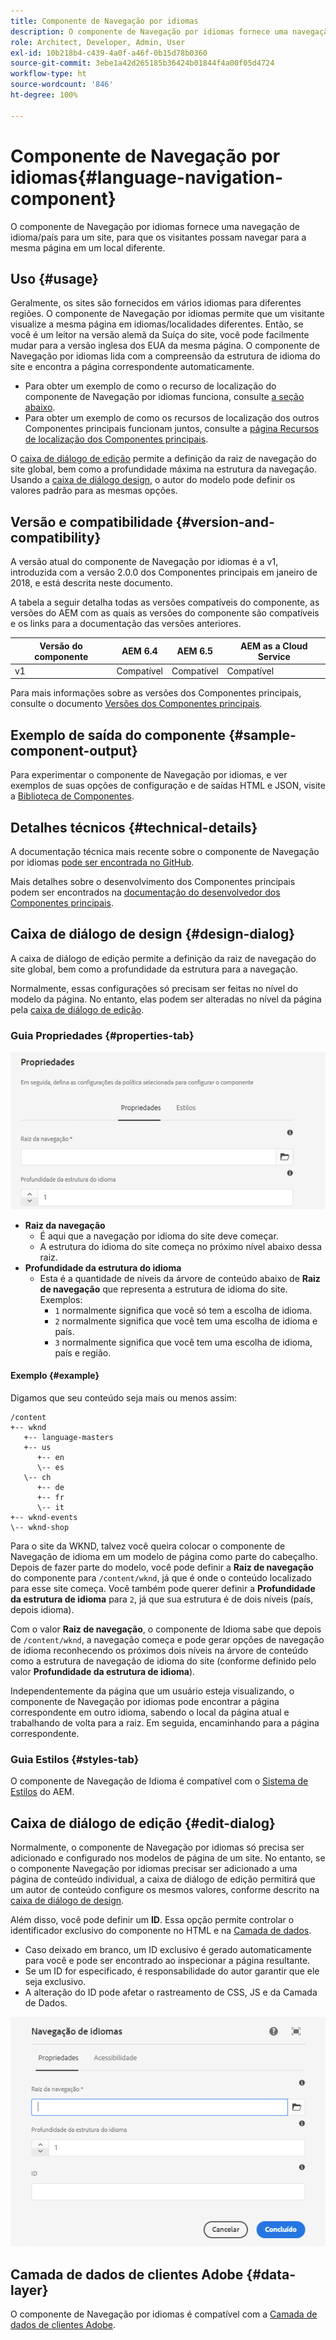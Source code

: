```yaml
---
title: Componente de Navegação por idiomas
description: O componente de Navegação por idiomas fornece uma navegação de idioma/país para um site, para que os visitantes possam navegar para a mesma página em um local diferente.
role: Architect, Developer, Admin, User
exl-id: 10b218b4-c439-4a0f-a46f-0b15d78b0360
source-git-commit: 3ebe1a42d265185b36424b01844f4a00f05d4724
workflow-type: ht
source-wordcount: '846'
ht-degree: 100%

---
```


# Componente de Navegação por idiomas{#language-navigation-component}

O componente de Navegação por idiomas fornece uma navegação de idioma/país para um site, para que os visitantes possam navegar para a mesma página em um local diferente.

## Uso {#usage}

Geralmente, os sites são fornecidos em vários idiomas para diferentes regiões. O componente de Navegação por idiomas permite que um visitante visualize a mesma página em idiomas/localidades diferentes. Então, se você é um leitor na versão alemã da Suíça do site, você pode facilmente mudar para a versão inglesa dos EUA da mesma página. O componente de Navegação por idiomas lida com a compreensão da estrutura de idioma do site e encontra a página correspondente automaticamente.

* Para obter um exemplo de como o recurso de localização do componente de Navegação por idiomas funciona, consulte [a seção abaixo](#example).
* Para obter um exemplo de como os recursos de localização dos outros Componentes principais funcionam juntos, consulte a [página Recursos de localização dos Componentes principais](/help/get-started/localization.md).

O [caixa de diálogo de edição](#edit-dialog) permite a definição da raiz de navegação do site global, bem como a profundidade máxima na estrutura da navegação. Usando a [caixa de diálogo design](#design-dialog), o autor do modelo pode definir os valores padrão para as mesmas opções.

## Versão e compatibilidade {#version-and-compatibility}

A versão atual do componente de Navegação por idiomas é a v1, introduzida com a versão 2.0.0 dos Componentes principais em janeiro de 2018, e está descrita neste documento.

A tabela a seguir detalha todas as versões compatíveis do componente, as versões do AEM com as quais as versões do componente são compatíveis e os links para a documentação das versões anteriores.

| Versão do componente | AEM 6.4 | AEM 6.5 | AEM as a Cloud Service |
|--- |--- |--- |---|
| v1 | Compatível | Compatível | Compatível |

Para mais informações sobre as versões dos Componentes principais, consulte o documento [Versões dos Componentes principais](/help/versions.md).

## Exemplo de saída do componente {#sample-component-output}

Para experimentar o componente de Navegação por idiomas, e ver exemplos de suas opções de configuração e de saídas HTML e JSON, visite a [Biblioteca de Componentes](https://adobe.com/go/aem_cmp_library_langnav_br).

## Detalhes técnicos {#technical-details}

A documentação técnica mais recente sobre o componente de Navegação por idiomas [pode ser encontrada no GitHub](https://adobe.com/go/aem_cmp_tech_langnav_v1_br).

Mais detalhes sobre o desenvolvimento dos Componentes principais podem ser encontrados na [documentação do desenvolvedor dos Componentes principais](/help/developing/overview.md).

## Caixa de diálogo de design {#design-dialog}

A caixa de diálogo de edição permite a definição da raiz de navegação do site global, bem como a profundidade da estrutura para a navegação.

Normalmente, essas configurações só precisam ser feitas no nível do modelo da página. No entanto, elas podem ser alteradas no nível da página pela [caixa de diálogo de edição](#edit-dialog).

### Guia Propriedades {#properties-tab}

![Caixa de diálogo de design do componente de Navegação por idiomas](/help/assets/language-navigation-design.png)

* **Raiz da navegação**
   * É aqui que a navegação por idioma do site deve começar.
   * A estrutura do idioma do site começa no próximo nível abaixo dessa raiz.
* **Profundidade da estrutura do idioma**
   * Esta é a quantidade de níveis da árvore de conteúdo abaixo de **Raiz de navegação** que representa a estrutura de idioma do site. Exemplos:
      * `1` normalmente significa que você só tem a escolha de idioma.
      * `2` normalmente significa que você tem uma escolha de idioma e país.
      * `3` normalmente significa que você tem uma escolha de idioma, país e região.

#### Exemplo {#example}

Digamos que seu conteúdo seja mais ou menos assim:

```
/content
+-- wknd
   +-- language-masters
   +-- us
      +-- en
      \-- es
   \-- ch
      +-- de
      +-- fr
      \-- it
+-- wknd-events
\-- wknd-shop
```

Para o site da WKND, talvez você queira colocar o componente de Navegação de idioma em um modelo de página como parte do cabeçalho. Depois de fazer parte do modelo, você pode definir a **Raiz de navegação** do componente para `/content/wknd`, já que é onde o conteúdo localizado para esse site começa. Você também pode querer definir a **Profundidade da estrutura de idioma** para `2`, já que sua estrutura é de dois níveis (país, depois idioma).

Com o valor **Raiz de navegação**, o componente de Idioma sabe que depois de `/content/wknd`, a navegação começa e pode gerar opções de navegação de idioma reconhecendo os próximos dois níveis na árvore de conteúdo como a estrutura de navegação de idioma do site (conforme definido pelo valor **Profundidade da estrutura de idioma**).

Independentemente da página que um usuário esteja visualizando, o componente de Navegação por idiomas pode encontrar a página correspondente em outro idioma, sabendo o local da página atual e trabalhando de volta para a raiz. Em seguida, encaminhando para a página correspondente.

### Guia Estilos {#styles-tab}

O componente de Navegação de Idioma é compatível com o [Sistema de Estilos](/help/get-started/authoring.md#component-styling) do AEM.

## Caixa de diálogo de edição {#edit-dialog}

Normalmente, o componente de Navegação por idiomas só precisa ser adicionado e configurado nos modelos de página de um site. No entanto, se o componente Navegação por idiomas precisar ser adicionado a uma página de conteúdo individual, a caixa de diálogo de edição permitirá que um autor de conteúdo configure os mesmos valores, conforme descrito na [caixa de diálogo de design](#design-dialog).

Além disso, você pode definir um **ID**. Essa opção permite controlar o identificador exclusivo do componente no HTML e na [Camada de dados](/help/developing/data-layer/overview.md).

* Caso deixado em branco, um ID exclusivo é gerado automaticamente para você e pode ser encontrado ao inspecionar a página resultante.
* Se um ID for especificado, é responsabilidade do autor garantir que ele seja exclusivo.
* A alteração do ID pode afetar o rastreamento de CSS, JS e da Camada de Dados.

![Caixa de diálogo de edição do componente Navegação por idiomas](/help/assets/language-navigation-edit.png)

## Camada de dados de clientes Adobe {#data-layer}

O componente de Navegação por idiomas é compatível com a [Camada de dados de clientes Adobe](/help/developing/data-layer/overview.md).
